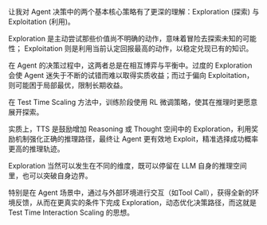 让我对 Agent 决策中的两个基本核心策略有了更深的理解：Exploration (探索) 与 Exploitation (利用)。

Exploration 是主动尝试那些价值尚不明确的动作，意味着冒险去探索未知的可能性；
Exploitation 则是利用当前认定回报最高的动作，以稳定兑现已有的知识。

在 Agent 的决策过程中，这两者总是在相互博弈与平衡中。过度的 Exploration 会使 Agent 迷失于不断的试错而难以取得实质收益；而过于偏向 Exploitation，则可能困于局部最优，限制长期收益。

在 Test Time Scaling 方法中，训练阶段使用 RL 微调策略，使其在推理时更愿意展开探索。

实质上，TTS 是鼓励增加 Reasoning 或 Thought 空间中的 Exploration，利用奖励机制强化正确的推理路径，最终让 Agent 更有效地 Exploit，精准选择成功概率更高的推理轨迹。

Exploration 当然可以发生在不同的维度，既可以停留在 LLM 自身的推理空间里，也可以突破自身边界。

特别是在 Agent 场景中，通过与外部环境进行交互（如Tool Call），获得全新的环境反馈，从而在更真实的条件下完成 Exploration，动态优化决策路径，而这就是 Test Time Interaction Scaling 的思想。
